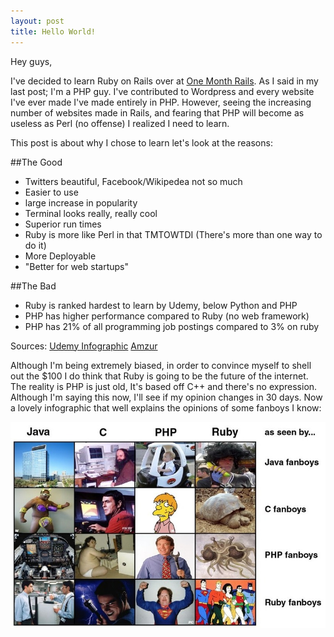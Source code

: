 ```yaml
---
layout: post
title: Hello World!
---
```

Hey guys,

I've decided to learn Ruby on Rails over at <a href="https://onemonth.com/courses/one-month-rails/">One Month Rails</a>. As I said in my last post; I'm a PHP guy. I've contributed to Wordpress and every website I've ever made I've made entirely in PHP.  However, seeing the increasing number of websites made in Rails, and fearing that PHP will become as useless as Perl (no offense) I realized I need to learn.  

This post is about why I chose to learn let's look at the reasons:

##The Good

* Twitters beautiful, Facebook/Wikipedea not so much
* Easier to use
* large increase in popularity
* Terminal looks really, really cool
* Superior run times
* Ruby is more like Perl in that TMTOWTDI (There's more than one way to do it)
* More Deployable
* "Better for web startups"

##The Bad

* Ruby is ranked hardest to learn by Udemy, below Python and PHP
* PHP has higher performance compared to Ruby (no web framework)
* PHP has 21% of all programming job postings compared to 3% on ruby

Sources:
<a href="https://www.udemy.com/blog/wp-content/uploads/2012/01/PROGRAMMING-LANGUAGE-3.png"> Udemy Infographic</a>
<a href="http://www.amzur.com/comparison-php-vs-ruby-on-rails-ror/"> Amzur</a>

Although I'm being extremely biased, in order to convince myself to shell out the $100 I do think that Ruby is going to be the future of the internet.  The reality is PHP is just old, It's based off C++ and there's no expression.  Although I'm saying this now, I'll see if my opinion changes in 30 days.  Now a lovely infographic that well explains the opinions of some fanboys I know:


<img border="0" src="/Photos/fanboys.jpeg" alt="Forus Gump">

